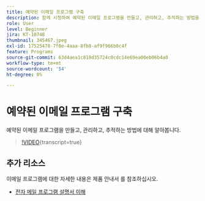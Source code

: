 ```yaml
---
title: 예약된 이메일 프로그램 구축
description: 함께 시청하여 예약된 이메일 프로그램을 만들고, 관리하고, 추적하는 방법을 확인하십시오.
role: User
level: Beginner
jira: KT-10748
thumbnail: 345467.jpeg
exl-id: 17525478-7f0e-4aaa-8fb8-af9f966b0c4f
feature: Programs
source-git-commit: 63d4aea1c818d35724c0cdc14e69ea00eb06b4a0
workflow-type: tm+mt
source-wordcount: '54'
ht-degree: 0%

---
```


# 예약된 이메일 프로그램 구축

예약된 이메일 프로그램을 만들고, 관리하고, 추적하는 방법에 대해 알아봅니다.

>[!VIDEO](https://video.tv.adobe.com/v/345467/?quality=12&learn=on){transcript=true}

## 추가 리소스

이메일 프로그램에 대한 자세한 내용은 제품 안내서 를 참조하십시오.

* [전자 메일 프로그램 설명서 이해](https://experienceleague.adobe.com/docs/marketo/using/product-docs/email-marketing/email-programs/creating-an-email-program/understanding-email-programs.html?lang=ko)
